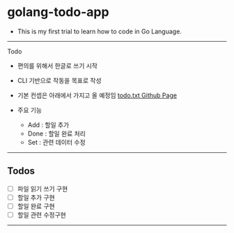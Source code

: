 # golang-todo-app

* This is my first trial to learn how to code in Go Language.

---

Todo

* 편의를 위해서 한글로 쓰기 시작
* CLI 기반으로 작동을 목표로 작성
* 기본 컨셉은 아래에서 가지고 올 예정임
    [todo.txt Github Page](https://github.com/todotxt/todo.txt)

* 주요 기능
    * Add : 할일 추가
    * Done : 할일 완료 처리
    * Set : 관련 데이터 수정

---

## Todos
- [ ] 파일 읽기 쓰기 구현
- [ ] 할일 추가 구현
- [ ] 할일 완료 구현
- [ ] 할일 관련 수정구현 

---

